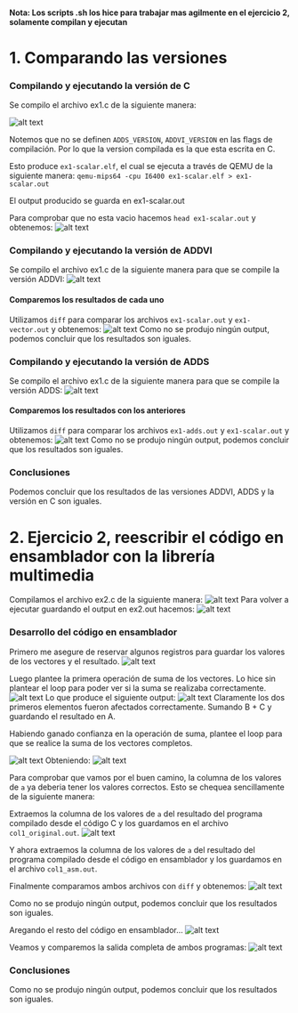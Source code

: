 #### Nota: Los scripts .sh los hice para trabajar mas agilmente en el ejercicio 2, solamente compilan y ejecutan

# 1. Comparando las versiones
### Compilando y ejecutando la versión de C
Se compilo el archivo ex1.c de la siguiente manera:

![alt text](imagenes/image.png)

Notemos que no se definen `ADDS_VERSION`, `ADDVI_VERSION` en las flags de compilación.
Por lo que la version compilada es la que esta escrita en C.

Esto produce `ex1-scalar.elf`, el cual se ejecuta a través de QEMU de la siguiente manera:
`qemu-mips64 -cpu I6400 ex1-scalar.elf > ex1-scalar.out`

El output producido se guarda en ex1-scalar.out

Para comprobar que no esta vacio hacemos `head ex1-scalar.out` y obtenemos:
![alt text](imagenes/image-1.png)

### Compilando y ejecutando la versión de ADDVI
Se compilo el archivo ex1.c de la siguiente manera para que se compile la versión ADDVI:
![alt text](imagenes/image-2.png)

#### Comparemos los resultados de cada uno
Utilizamos `diff` para comparar los archivos `ex1-scalar.out` y `ex1-vector.out` y obtenemos:
![alt text](imagenes/image-3.png)
Como no se produjo ningún output, podemos concluir que los resultados son iguales.

### Compilando y ejecutando la versión de ADDS
Se compilo el archivo ex1.c de la siguiente manera para que se compile la versión ADDS:
![alt text](imagenes/image-4.png)

#### Comparemos los resultados con los anteriores
Utilizamos `diff` para comparar los archivos `ex1-adds.out` y `ex1-scalar.out` y obtenemos:
![alt text](imagenes/image-5.png)
Como no se produjo ningún output, podemos concluir que los resultados son iguales.

### Conclusiones
Podemos concluir que los resultados de las versiones ADDVI, ADDS y la versión en C son iguales.

# 2. Ejercicio 2, reescribir el código en ensamblador con la librería multimedia
Compilamos el archivo ex2.c de la siguiente manera:
![alt text](imagenes/image-6.png)
Para volver a ejecutar guardando el output en ex2.out hacemos:
![alt text](imagenes/image-7.png)

### Desarrollo del código en ensamblador
Primero me asegure de reservar algunos registros para guardar los valores de los vectores y el resultado.
![alt text](imagenes/image-8.png)

Luego plantee la primera operación de suma de los vectores. Lo hice
sin plantear el loop para poder ver si la suma se realizaba correctamente.
![alt text](imagenes/image-9.png)
Lo que produce el siguiente output:
![alt text](imagenes/image-10.png)
Claramente los dos primeros elementos fueron afectados correctamente.
Sumando B + C y guardando el resultado en A.

Habiendo ganado confianza en la operación de suma, plantee el loop para que se realice la suma de los vectores completos.

![alt text](imagenes/image-11.png)
Obteniendo:
![alt text](imagenes/image-12.png)

Para comprobar que vamos por el buen camino, la columna de los valores
de `a` ya deberia tener los valores correctos.
Esto se chequea sencillamente de la siguiente manera:

Extraemos la columna de los valores de `a` del resultado del programa compilado desde el código C y los guardamos en el archivo `col1_original.out`.
![alt text](imagenes/image-13.png)

Y ahora extraemos la columna de los valores de `a` del resultado del programa compilado desde el código en ensamblador y los guardamos en el archivo `col1_asm.out`.

Finalmente comparamos ambos archivos con `diff` y obtenemos:
![alt text](imagenes/image-14.png)

Como no se produjo ningún output, podemos concluir que los resultados son iguales.

Aregando el resto del código en ensamblador...
![alt text](imagenes/image-15.png)

Veamos y comparemos la salida completa de ambos programas:
![alt text](imagenes/image-16.png)

### Conclusiones
Como no se produjo ningún output, podemos concluir que los resultados son iguales.

